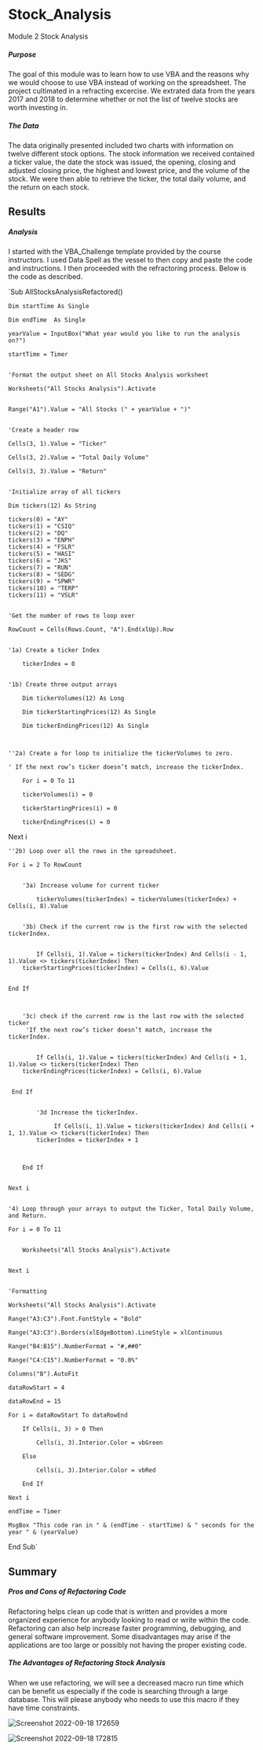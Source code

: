 # Stock_Analysis
Module 2 Stock Analysis
##### Purpose

The goal of this module was to learn how to use VBA and the reasons why we would choose to use VBA instead of working on the spreadsheet. The project cultimated in a refracting excercise. We extrated data from the years 2017 and 2018 to determine whether or not the list of twelve stocks are worth investing in.

##### The Data

The data originally presented included two charts with information on twelve different stock options. The stock information we received contained a ticker value, the date the stock was issued, the opening, closing and adjusted closing price, the highest and lowest price, and the volume of the stock. We were then able to retrieve the ticker, the total daily volume, and the return on each stock.


## Results

##### Analysis

I started with the VBA_Challenge template provided by the course instructors. I used Data Spell as the vessel to then copy and paste the code and instructions. I then proceeded with the refractoring process. Below is the code as described.

`Sub AllStocksAnalysisRefactored()


    Dim startTime As Single
    
    Dim endTime  As Single

    yearValue = InputBox("What year would you like to run the analysis on?")

    startTime = Timer
    
    
    'Format the output sheet on All Stocks Analysis worksheet
    
    Worksheets("All Stocks Analysis").Activate
    
    
    Range("A1").Value = "All Stocks (" + yearValue + ")"
    
    
    'Create a header row
    
    Cells(3, 1).Value = "Ticker"
    
    Cells(3, 2).Value = "Total Daily Volume"
    
    Cells(3, 3).Value = "Return"
    

    'Initialize array of all tickers
    
    Dim tickers(12) As String
    
    tickers(0) = "AY"
    tickers(1) = "CSIQ"
    tickers(2) = "DQ"
    tickers(3) = "ENPH"
    tickers(4) = "FSLR"
    tickers(5) = "HASI"
    tickers(6) = "JKS"
    tickers(7) = "RUN"
    tickers(8) = "SEDG"
    tickers(9) = "SPWR"
    tickers(10) = "TERP"
    tickers(11) = "VSLR"
    
    
    'Get the number of rows to loop over
    
    RowCount = Cells(Rows.Count, "A").End(xlUp).Row
    
    
    '1a) Create a ticker Index
    
        tickerIndex = 0
        

    '1b) Create three output arrays
        
        Dim tickerVolumes(12) As Long
        
        Dim tickerStartingPrices(12) As Single

        Dim tickerEndingPrices(12) As Single

    
    
    ''2a) Create a for loop to initialize the tickerVolumes to zero.
    
    ' If the next row’s ticker doesn’t match, increase the tickerIndex.

        For i = 0 To 11
        
        tickerVolumes(i) = 0
        
        tickerStartingPrices(i) = 0
        
        tickerEndingPrices(i) = 0
        
        
Next i


        
    ''2b) Loop over all the rows in the spreadsheet.
    
    For i = 2 To RowCount
    
    
        '3a) Increase volume for current ticker
        
            tickerVolumes(tickerIndex) = tickerVolumes(tickerIndex) + Cells(i, 8).Value
    
    
        '3b) Check if the current row is the first row with the selected tickerIndex.
        
            
            If Cells(i, 1).Value = tickers(tickerIndex) And Cells(i - 1, 1).Value <> tickers(tickerIndex) Then
        tickerStartingPrices(tickerIndex) = Cells(i, 6).Value
        
        
    End If
            
        
        
        '3c) check if the current row is the last row with the selected ticker
         'If the next row’s ticker doesn’t match, increase the tickerIndex.
        
            
            If Cells(i, 1).Value = tickers(tickerIndex) And Cells(i + 1, 1).Value <> tickers(tickerIndex) Then
        tickerEndingPrices(tickerIndex) = Cells(i, 6).Value
        
        
     End If


            '3d Increase the tickerIndex.
            
                 If Cells(i, 1).Value = tickers(tickerIndex) And Cells(i + 1, 1).Value <> tickers(tickerIndex) Then
            tickerIndex = tickerIndex + 1
            
            
            
        End If
        
    
    Next i
    
    
    '4) Loop through your arrays to output the Ticker, Total Daily Volume, and Return.
    
    For i = 0 To 11
    
        
        Worksheets("All Stocks Analysis").Activate
        
        
    Next i
    
    
    'Formatting
    
    Worksheets("All Stocks Analysis").Activate
    
    Range("A3:C3").Font.FontStyle = "Bold"
    
    Range("A3:C3").Borders(xlEdgeBottom).LineStyle = xlContinuous
    
    Range("B4:B15").NumberFormat = "#,##0"
    
    Range("C4:C15").NumberFormat = "0.0%"
    
    Columns("B").AutoFit

    dataRowStart = 4
    
    dataRowEnd = 15

    For i = dataRowStart To dataRowEnd
        
        If Cells(i, 3) > 0 Then
            
            Cells(i, 3).Interior.Color = vbGreen
            
        Else
        
            Cells(i, 3).Interior.Color = vbRed
            
        End If
        
    Next i
 
    endTime = Timer
    
    MsgBox "This code ran in " & (endTime - startTime) & " seconds for the year " & (yearValue)



End Sub`


## Summary


##### Pros and Cons of Refactoring Code

Refactoring helps clean up code that is written and provides a more organized experience for anybody looking to read or write within the code. Refactoring can also help increase faster programming, debugging, and general software improvement. Some disadvantages may arise if the applications are too large or possibly not having the proper existing code. 

##### The Advantages of Refactoring Stock Analysis

When we use refactoring, we will see a decreased macro run time which can be benefit us especially if the code is searching through a large database. This will please anybody who needs to use this macro if they have time constraints.

![Screenshot 2022-09-18 172659](https://user-images.githubusercontent.com/80132877/190937154-8dd3bae6-710d-4786-ab57-8c6fbe08d261.png)

![Screenshot 2022-09-18 172815](https://user-images.githubusercontent.com/80132877/190937162-1545172a-7c4d-4086-ae28-5b26d47cd633.png)

